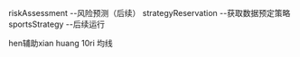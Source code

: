 riskAssessment --风险预测（后续）
strategyReservation --获取数据预定策略
sportsStrategy --后续运行

[//]: # (基本策略 ：近日，向上相交，固定日卖出，-XX也卖出)
hen辅助xian
huang 10ri 均线